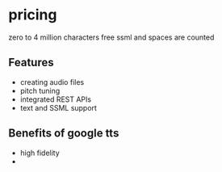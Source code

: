 # pricing

zero to 4 million characters free
ssml and spaces are counted

## Features

- creating audio files
- pitch tuning
- integrated REST APIs
- text and SSML support

## Benefits of google tts

- high fidelity
- 
